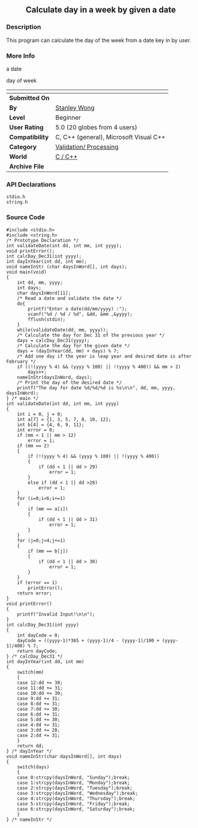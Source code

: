 ﻿<div align="center">

## Calculate day in a week by given a date


</div>

### Description

This program can calculate the day of the week from a date key in by user.
 
### More Info
 
a date

day of week


<span>             |<span>
---                |---
**Submitted On**   |
**By**             |[Stanley Wong](https://github.com/Planet-Source-Code/PSCIndex/blob/master/ByAuthor/stanley-wong.md)
**Level**          |Beginner
**User Rating**    |5.0 (20 globes from 4 users)
**Compatibility**  |C, C\+\+ \(general\), Microsoft Visual C\+\+
**Category**       |[Validation/ Processing](https://github.com/Planet-Source-Code/PSCIndex/blob/master/ByCategory/validation-processing__3-16.md)
**World**          |[C / C\+\+](https://github.com/Planet-Source-Code/PSCIndex/blob/master/ByWorld/c-c.md)
**Archive File**   |[](https://github.com/Planet-Source-Code/stanley-wong-calculate-day-in-a-week-by-given-a-date__3-2857/archive/master.zip)

### API Declarations

```
stdio.h
string.h
```


### Source Code

```
#include <stdio.h>
#include <string.h>
/* Prototype Declaration */
int validateDate(int dd, int mm, int yyyy);
void printError();
int calcDay_Dec31(int yyyy);
int dayInYear(int dd, int mm);
void nameInStr (char daysInWord[], int days);
void main(void)
{
	int dd, mm, yyyy;
	int days;
	char daysInWord[11];
	/* Read a date and validate the date */
	do{
		printf("Enter a date(dd/mm/yyyy) :");
		scanf("%d / %d / %d", &dd, &mm ,&yyyy);
		fflush(stdin);
	}
	while(validateDate(dd, mm, yyyy));
	/* Calculate the day for Dec 31 of the previous year */
	days = calcDay_Dec31(yyyy);
	/* Calculate the day for the given date */
	days = (dayInYear(dd, mm) + days) % 7;
	/* Add one day if the year is leap year and desired date is after February */
	if ((!(yyyy % 4) && (yyyy % 100) || !(yyyy % 400)) && mm > 2)
		days++;
	nameInStr(daysInWord, days);
	/* Print the day of the desired date */
	printf("The day for date %d/%d/%d is %s\n\n", dd, mm, yyyy, daysInWord);
} /* main */
int validateDate(int dd, int mm, int yyyy)
{
	int i = 0, j = 0;
	int a[7] = {1, 3, 5, 7, 8, 10, 12};
	int b[4] = {4, 6, 9, 11};
	int error = 0;
	if (mm < 1 || mm > 12)
		error = 1;
	if (mm == 2)
	{
		if (!(yyyy % 4) && (yyyy % 100) || !(yyyy % 400))
		{
			if (dd < 1 || dd > 29)
				error = 1;
		}
		else if (dd < 1 || dd >28)
			error = 1;
	}
	for (i=0;i<6;i+=1)
	{
		if (mm == a[i])
		{
			if (dd < 1 || dd > 31)
				error = 1;
		}
	}
	for (j=0;j<4;j+=1)
	{
		if (mm == b[j])
		{
			if (dd < 1 || dd > 30)
				error = 1;
		}
	}
	if (error == 1)
		printError();
	return error;
}
void printError()
{
	printf("Invalid Input!\n\n");
}
int calcDay_Dec31(int yyyy)
{
	int dayCode = 0;
	dayCode = ((yyyy-1)*365 + (yyyy-1)/4 - (yyyy-1)/100 + (yyyy-1)/400) % 7;
	return dayCode;
} /* calcDay_Dec31 */
int dayInYear(int dd, int mm)
{
	switch(mm)
	{
	case 12:dd += 30;
	case 11:dd += 31;
	case 10:dd += 30;
	case 9:dd += 31;
	case 8:dd += 31;
	case 7:dd += 30;
	case 6:dd += 31;
	case 5:dd += 30;
	case 4:dd += 31;
	case 3:dd += 28;
	case 2:dd += 31;
	}
	return dd;
} /* dayInYear */
void nameInStr(char daysInWord[], int days)
{
	switch(days)
	{
	case 0:strcpy(daysInWord, "Sunday");break;
	case 1:strcpy(daysInWord, "Monday");break;
	case 2:strcpy(daysInWord, "Tuesday");break;
	case 3:strcpy(daysInWord, "Wednesday");break;
	case 4:strcpy(daysInWord, "Thursday");break;
	case 5:strcpy(daysInWord, "Friday");break;
	case 6:strcpy(daysInWord, "Saturday");break;
	}
} /* nameInStr */
```

